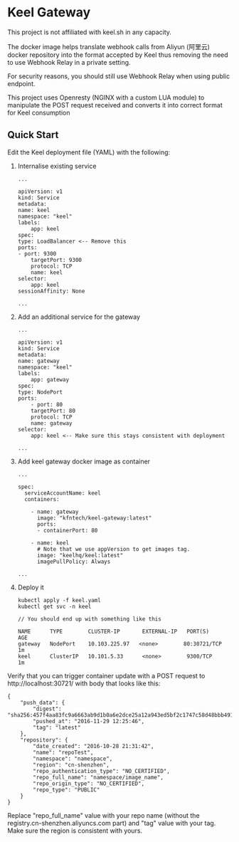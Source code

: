 # Keel Gateway

This project is not affiliated with keel.sh in any capacity.

The docker image helps translate webhook calls from Aliyun (阿里云) docker repository into the format accepted by Keel thus removing the need to use Webhook Relay in a private setting.

For security reasons, you should still use Webhook Relay when using public endpoint.

This project uses Openresty (NGINX with a custom LUA module) to manipulate the POST request received and converts it into correct format for Keel consumption

## Quick Start

Edit the Keel deployment file (YAML) with the following:

1. Internalise existing service
    ```
    ...

    apiVersion: v1
    kind: Service
    metadata:
    name: keel
    namespace: "keel"
    labels:
        app: keel
    spec:
    type: LoadBalancer <-- Remove this
    ports:
    - port: 9300
        targetPort: 9300
        protocol: TCP
        name: keel
    selector:
        app: keel
    sessionAffinity: None

    ...
    ```

2. Add an additional service for the gateway
    ```
    ...

    apiVersion: v1
    kind: Service
    metadata:
    name: gateway
    namespace: "keel"
    labels:
        app: gateway
    spec:
    type: NodePort
    ports:
        - port: 80
        targetPort: 80
        protocol: TCP
        name: gateway
    selector:
        app: keel <-- Make sure this stays consistent with deployment

    ...
    ```

3. Add keel gateway docker image as container
    ```
    ...

    spec:
      serviceAccountName: keel
      containers:

        - name: gateway
          image: "kfntech/keel-gateway:latest"
          ports:
          - containerPort: 80

        - name: keel
          # Note that we use appVersion to get images tag.
          image: "keelhq/keel:latest"
          imagePullPolicy: Always

    ...
    ```

4. Deploy it
    ```
    kubectl apply -f keel.yaml
    kubectl get svc -n keel

    // You should end up with something like this

    NAME      TYPE        CLUSTER-IP       EXTERNAL-IP   PORT(S)        AGE
    gateway   NodePort    10.103.225.97   <none>        80:30721/TCP   1m
    keel      ClusterIP   10.101.5.33      <none>        9300/TCP       1m
    ```

Verify that you can trigger container update with a POST request to http://localhost:30721/ with body that looks like this:
```
{
    "push_data": {
        "digest": "sha256:457f4aa83fc9a6663ab9d1b0a6e2dce25a12a943ed5bf2c1747c58d48bbb4917", 
        "pushed_at": "2016-11-29 12:25:46", 
        "tag": "latest"
    }, 
    "repository": {
        "date_created": "2016-10-28 21:31:42", 
        "name": "repoTest", 
        "namespace": "namespace", 
        "region": "cn-shenzhen", 
        "repo_authentication_type": "NO_CERTIFIED", 
        "repo_full_name": "namespace/image_name", 
        "repo_origin_type": "NO_CERTIFIED", 
        "repo_type": "PUBLIC"
    }
}
```
Replace "repo_full_name" value with your repo name (without the registry.cn-shenzhen.aliyuncs.com part) and "tag" value with your tag. Make sure the region is consistent with yours.
